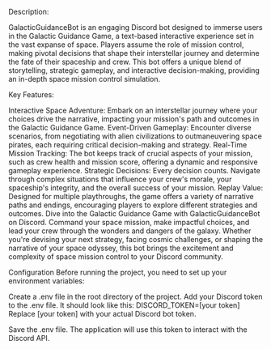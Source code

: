 Description:

GalacticGuidanceBot is an engaging Discord bot designed to immerse users in the Galactic Guidance Game, a text-based interactive experience set in the vast expanse of space. Players assume the role of mission control, making pivotal decisions that shape their interstellar journey and determine the fate of their spaceship and crew. This bot offers a unique blend of storytelling, strategic gameplay, and interactive decision-making, providing an in-depth space mission control simulation.

Key Features:

Interactive Space Adventure: Embark on an interstellar journey where your choices drive the narrative, impacting your mission's path and outcomes in the Galactic Guidance Game. Event-Driven Gameplay: Encounter diverse scenarios, from negotiating with alien civilizations to outmaneuvering space pirates, each requiring critical decision-making and strategy. Real-Time Mission Tracking: The bot keeps track of crucial aspects of your mission, such as crew health and mission score, offering a dynamic and responsive gameplay experience. Strategic Decisions: Every decision counts. Navigate through complex situations that influence your crew's morale, your spaceship's integrity, and the overall success of your mission. Replay Value: Designed for multiple playthroughs, the game offers a variety of narrative paths and endings, encouraging players to explore different strategies and outcomes. Dive into the Galactic Guidance Game with GalacticGuidanceBot on Discord. Command your space mission, make impactful choices, and lead your crew through the wonders and dangers of the galaxy. Whether you're devising your next strategy, facing cosmic challenges, or shaping the narrative of your space odyssey, this bot brings the excitement and complexity of space mission control to your Discord community.

Configuration
Before running the project, you need to set up your environment variables:

Create a .env file in the root directory of the project.
Add your Discord token to the .env file. It should look like this:
DISCORD_TOKEN=[your token]
Replace [your token] with your actual Discord bot token.

Save the .env file. The application will use this token to interact with the Discord API.
